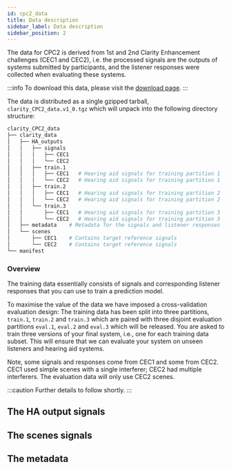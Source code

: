 ```yaml
---
id: cpc2_data
title: Data description
sidebar_label: Data description
sidebar_position: 2
---
```


The data for CPC2 is derived from 1st and 2nd Clarity Enhancement challenges (CEC1 and CEC2), i.e. the processed signals are the outputs of systems submitted by participants, and the listener responses were collected when evaluating these systems.

:::info
To download this data, please visit the [download page](./taking_part/cpc2_download).
:::

The data is distributed as a single gzipped tarball, `clarity_CPC2_data.v1_0.tgz` which will unpack into the following directory structure:

```bash
clarity_CPC2_data
├── clarity_data
│   ├── HA_outputs   
│   │   ├── signals
│   │   │   ├── CEC1
│   │   │   └── CEC2
│   │   ├── train.1
│   │   │   ├── CEC1   # Hearing aid signals for training partition 1
│   │   │   └── CEC2   # Hearing aid signals for training partition 1
│   │   ├── train.2
│   │   │   ├── CEC1   # Hearing aid signals for training partition 2
│   │   │   └── CEC2   # Hearing aid signals for training partition 2
│   │   └── train.3 
│   │       ├── CEC1   # Hearing aid signals for training partition 3
│   │       └── CEC2   # Hearing aid signals for training partition 3
│   ├── metadata    # Metadata for the signals and listener responses
│   └── scenes
│       ├── CEC1    # Contains target reference signals 
│       └── CEC2    # Contains target reference signals
└── manifest   
```

### Overview

The training data essentially consists of signals and corresponding listener responses that you can use to train a prediction model.

To maximise the value of the data we have imposed a cross-validation evaluation design: The training data has been split into three partitions, `train.1`, `train.2` and `train.3` which are paired with three disjoint evaluation partitions `eval.1`, `eval.2` and `eval.3` which will be released. You are asked to train three versions of your final system, i.e., one for each training data subset. This will ensure that we can evaluate your system on unseen listeners and hearing aid systems.

Note, some signals and responses come from CEC1 and some from CEC2. CEC1 used simple scenes with a single interferer; CEC2 had multiple interferers. The evaluation data will only use CEC2 scenes.

:::caution
Further details to follow shortly.
:::

## The HA output signals

## The scenes signals

## The metadata
